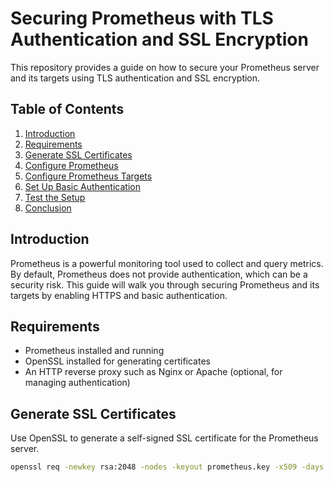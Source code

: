 # Securing Prometheus with TLS Authentication and SSL Encryption

This repository provides a guide on how to secure your Prometheus server and its targets using TLS authentication and SSL encryption.

## Table of Contents
1. [Introduction](#introduction)
2. [Requirements](#requirements)
3. [Generate SSL Certificates](#generate-ssl-certificates)
4. [Configure Prometheus](#configure-prometheus)
5. [Configure Prometheus Targets](#configure-prometheus-targets)
6. [Set Up Basic Authentication](#set-up-basic-authentication)
7. [Test the Setup](#test-the-setup)
8. [Conclusion](#conclusion)

## Introduction
Prometheus is a powerful monitoring tool used to collect and query metrics. By default, Prometheus does not provide authentication, which can be a security risk. This guide will walk you through securing Prometheus and its targets by enabling HTTPS and basic authentication.

## Requirements
- Prometheus installed and running
- OpenSSL installed for generating certificates
- An HTTP reverse proxy such as Nginx or Apache (optional, for managing authentication)

## Generate SSL Certificates
Use OpenSSL to generate a self-signed SSL certificate for the Prometheus server.

```bash
openssl req -newkey rsa:2048 -nodes -keyout prometheus.key -x509 -days 365 -out prometheus.crt
